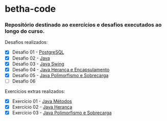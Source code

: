 # betha-code

### Repositório destinado ao exercícios e desafios executados ao longo do curso.


Desafios realizados:
- [X] Desafio 01 - [PostgreSQL](desafio/1/)
- [X] Desafio 02 - [Java](desafio/2/)
- [X] Desafio 03 - [Java Swing](desafio/3/)
- [X] Desafio 04 - [Java Herança e Encapsulamento](desafio/4/)
- [X] Desafio 05 - [Java Polimorfismo e Sobrecarga](desafio/5/)
- [ ] Desafio 06

Exercícios extras realizados:
- [X] Exercício 01 - [Java Métodos](extra/1/)
- [X] Exercício 02 - [Java Herança](extra/2/)
- [X] Exercício 03 - [Java Polimorfismo e Sobrecarga](extra/3/)
